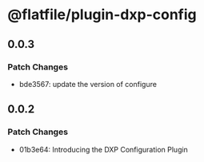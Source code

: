 # @flatfile/plugin-dxp-config

## 0.0.3

### Patch Changes

- bde3567: update the version of configure

## 0.0.2

### Patch Changes

- 01b3e64: Introducing the DXP Configuration Plugin
